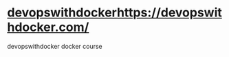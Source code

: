 # [devopswithdocker](https://devopswithdocker.com/)https://devopswithdocker.com/
devopswithdocker docker course
